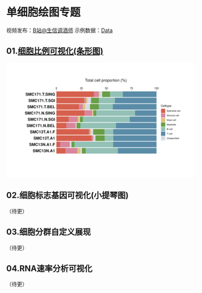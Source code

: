# 单细胞绘图专题
视频发布：[B站@生信调酒师](https://space.bilibili.com/2121534801)
示例数据：[Data](https://github.com/Bioin-Mixologist/scRNA-Seq_Gallery/tree/main/Data)
## 01.[细胞比例可视化(条形图)](https://github.com/Bioin-Mixologist/scRNA-Seq_Gallery/blob/main/01.Bar_Plot.md)
![img](https://github.com/Bioin-Mixologist/scRNA-Seq_Gallery/blob/main/Figure/example01_celltype_barplot.png)
## 02.细胞标志基因可视化(小提琴图)
（待更）
## 03.细胞分群自定义展现
（待更）
## 04.RNA速率分析可视化
（待更）
